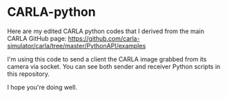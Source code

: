 # CARLA-python
Here are my edited CARLA python codes that I derived from the main CARLA GitHub page: 
https://github.com/carla-simulator/carla/tree/master/PythonAPI/examples

I'm using this code to send a client the CARLA image grabbed from its camera via socket.
You can see both sender and receiver Python scripts in this repository.

I hope you're doing well.
